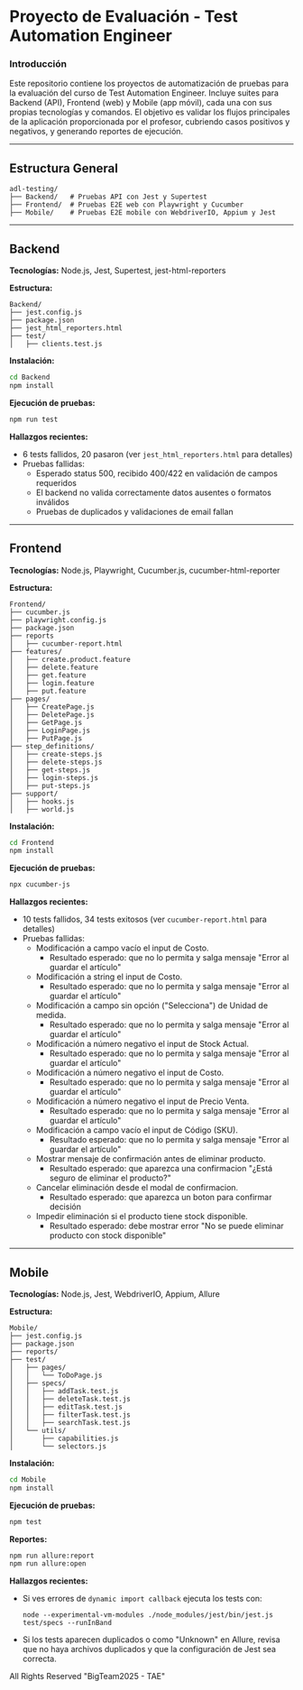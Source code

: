 # Proyecto de Evaluación - Test Automation Engineer

### Introducción

Este repositorio contiene los proyectos de automatización de pruebas para la evaluación del curso de Test Automation Engineer. Incluye suites para Backend (API), Frontend (web) y Mobile (app móvil), cada una con sus propias tecnologías y comandos. El objetivo es validar los flujos principales de la aplicación proporcionada por el profesor, cubriendo casos positivos y negativos, y generando reportes de ejecución.

---

## Estructura General

```
adl-testing/
├── Backend/   # Pruebas API con Jest y Supertest
├── Frontend/  # Pruebas E2E web con Playwright y Cucumber
├── Mobile/    # Pruebas E2E mobile con WebdriverIO, Appium y Jest
```

---

## Backend

**Tecnologías:** Node.js, Jest, Supertest, jest-html-reporters

**Estructura:**

```
Backend/
├── jest.config.js
├── package.json
├── jest_html_reporters.html
├── test/
│   ├── clients.test.js
```

**Instalación:**

```bash
cd Backend
npm install
```

**Ejecución de pruebas:**

```bash
npm run test
```

**Hallazgos recientes:**

- 6 tests fallidos, 20 pasaron (ver `jest_html_reporters.html` para detalles)
- Pruebas fallidas:
  - Esperado status 500, recibido 400/422 en validación de campos requeridos
  - El backend no valida correctamente datos ausentes o formatos inválidos
  - Pruebas de duplicados y validaciones de email fallan

---

## Frontend

**Tecnologías:** Node.js, Playwright, Cucumber.js, cucumber-html-reporter

**Estructura:**

```
Frontend/
├── cucumber.js
├── playwright.config.js
├── package.json
├── reports
│   ├── cucumber-report.html
├── features/
│   ├── create.product.feature
│   ├── delete.feature
│   ├── get.feature
│   ├── login.feature
│   ├── put.feature
├── pages/
│   ├── CreatePage.js
│   ├── DeletePage.js
│   ├── GetPage.js
│   ├── LoginPage.js
│   ├── PutPage.js
├── step_definitions/
│   ├── create-steps.js
│   ├── delete-steps.js
│   ├── get-steps.js
│   ├── login-steps.js
│   ├── put-steps.js
├── support/
│   ├── hooks.js
│   ├── world.js
```

**Instalación:**

```bash
cd Frontend
npm install
```

**Ejecución de pruebas:**

```bash
npx cucumber-js
```

**Hallazgos recientes:**

- 10 tests fallidos, 34 tests exitosos (ver `cucumber-report.html` para detalles)
- Pruebas fallidas:
  - Modificación a campo vacío el input de Costo.
    - Resultado esperado: que no lo permita y salga mensaje "Error al guardar el artículo"
  - Modificación a string el input de Costo.
    - Resultado esperado: que no lo permita y salga mensaje "Error al guardar el artículo"
  - Modificación a campo sin opción ("Selecciona") de Unidad de medida.
    - Resultado esperado: que no lo permita y salga mensaje "Error al guardar el artículo"
  - Modificación a número negativo el input de Stock Actual.
    - Resultado esperado: que no lo permita y salga mensaje "Error al guardar el artículo"
  - Modificación a número negativo el input de Costo.
    - Resultado esperado: que no lo permita y salga mensaje "Error al guardar el artículo"
  - Modificación a número negativo el input de Precio Venta.
    - Resultado esperado: que no lo permita y salga mensaje "Error al guardar el artículo"
  - Modificación a campo vacío el input de Código (SKU).
    - Resultado esperado: que no lo permita y salga mensaje "Error al guardar el artículo"
  - Mostrar mensaje de confirmación antes de eliminar producto.
    - Resultado esperado: que aparezca una confirmacion "¿Está seguro de eliminar el producto?"
  - Cancelar eliminación desde el modal de confirmacion.
    - Resultado esperado: que aparezca un boton para confirmar decisión
  - Impedir eliminación si el producto tiene stock disponible.
    - Resultado esperado: debe mostrar error "No se puede eliminar producto con stock disponible"

---

## Mobile

**Tecnologías:** Node.js, Jest, WebdriverIO, Appium, Allure

**Estructura:**

```
Mobile/
├── jest.config.js
├── package.json
├── reports/
├── test/
│   ├── pages/
│   │   └── ToDoPage.js
│   ├── specs/
│   │   ├── addTask.test.js
│   │   ├── deleteTask.test.js
│   │   ├── editTask.test.js
│   │   ├── filterTask.test.js
│   │   ├── searchTask.test.js
│   └── utils/
│       ├── capabilities.js
│       └── selectors.js
```

**Instalación:**

```bash
cd Mobile
npm install
```

**Ejecución de pruebas:**

```bash
npm test
```

**Reportes:**

```bash
npm run allure:report
npm run allure:open
```

**Hallazgos recientes:**

- Si ves errores de `dynamic import callback` ejecuta los tests con:
  ```
  node --experimental-vm-modules ./node_modules/jest/bin/jest.js test/specs --runInBand
  ```
- Si los tests aparecen duplicados o como "Unknown" en Allure, revisa que no haya archivos duplicados y que la configuración de Jest sea correcta.

All Rights Reserved "BigTeam2025 - TAE"
